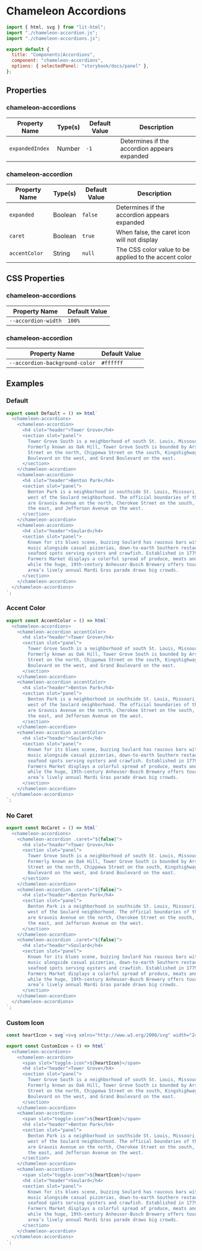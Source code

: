 # Chameleon Accordions

```js script
import { html, svg } from "lit-html";
import "./chameleon-accordion.js";
import "./chameleon-accordions.js";

export default {
  title: "Components|Accordions",
  component: "chameleon-accordions",
  options: { selectedPanel: "storybook/docs/panel" },
};
```

## Properties

### chameleon-accordions

| Property Name   | Type(s) | Default Value | Description                                  |
| --------------- | ------- | ------------- | -------------------------------------------- |
| `expandedIndex` | Number  | `-1`          | Determines if the accordion appears expanded |

### chameleon-accordion

| Property Name | Type(s) | Default Value | Description                                           |
| ------------- | ------- | ------------- | ----------------------------------------------------- |
| `expanded`    | Boolean | `false`       | Determines if the accordion appears expanded          |
| `caret`       | Boolean | `true`        | When false, the caret icon will not display           |
| `accentColor` | String  | `null`        | The CSS color value to be applied to the accent color |

## CSS Properties

### chameleon-accordions

| Property Name       | Default Value |
| ------------------- | ------------- |
| `--accordion-width` | `100%`        |

### chameleon-accordion

| Property Name                  | Default Value |
| ------------------------------ | ------------- |
| `--accordion-background-color` | `#ffffff`     |

## Examples

### Default

```js preview-story
export const Default = () => html`
  <chameleon-accordions>
    <chameleon-accordion>
      <h4 slot="header">Tower Grove</h4>
      <section slot="panel">
        Tower Grove South is a neighborhood of south St. Louis, Missouri.
        Formerly known as Oak Hill, Tower Grove South is bounded by Arsenal
        Street on the north, Chippewa Street on the south, Kingshighway
        Boulevard on the west, and Grand Boulevard on the east.
      </section>
    </chameleon-accordion>
    <chameleon-accordion>
      <h4 slot="header">Benton Park</h4>
      <section slot="panel">
        Benton Park is a neighborhood in southside St. Louis, Missouri, just
        west of the Soulard neighborhood. The official boundaries of the area
        are Gravois Avenue on the north, Cherokee Street on the south, I-55 on
        the east, and Jefferson Avenue on the west.
      </section>
    </chameleon-accordion>
    <chameleon-accordion>
      <h4 slot="header">Soulard</h4>
      <section slot="panel">
        Known for its blues scene, buzzing Soulard has raucous bars with live
        music alongside casual pizzerias, down-to-earth Southern restaurants and
        seafood spots serving oysters and crawfish. Established in 1779, Soulard
        Farmers Market displays a colorful spread of produce, meats and cheeses,
        while the huge, 19th-century Anheuser-Busch Brewery offers tours. The
        area’s lively annual Mardi Gras parade draws big crowds.
      </section>
    </chameleon-accordion>
  </chameleon-accordions>
`;
```

### Accent Color

```js preview-story
export const AccentColor = () => html`
  <chameleon-accordions>
    <chameleon-accordion accentColor>
      <h4 slot="header">Tower Grove</h4>
      <section slot="panel">
        Tower Grove South is a neighborhood of south St. Louis, Missouri.
        Formerly known as Oak Hill, Tower Grove South is bounded by Arsenal
        Street on the north, Chippewa Street on the south, Kingshighway
        Boulevard on the west, and Grand Boulevard on the east.
      </section>
    </chameleon-accordion>
    <chameleon-accordion accentColor>
      <h4 slot="header">Benton Park</h4>
      <section slot="panel">
        Benton Park is a neighborhood in southside St. Louis, Missouri, just
        west of the Soulard neighborhood. The official boundaries of the area
        are Gravois Avenue on the north, Cherokee Street on the south, I-55 on
        the east, and Jefferson Avenue on the west.
      </section>
    </chameleon-accordion>
    <chameleon-accordion accentColor>
      <h4 slot="header">Soulard</h4>
      <section slot="panel">
        Known for its blues scene, buzzing Soulard has raucous bars with live
        music alongside casual pizzerias, down-to-earth Southern restaurants and
        seafood spots serving oysters and crawfish. Established in 1779, Soulard
        Farmers Market displays a colorful spread of produce, meats and cheeses,
        while the huge, 19th-century Anheuser-Busch Brewery offers tours. The
        area’s lively annual Mardi Gras parade draws big crowds.
      </section>
    </chameleon-accordion>
  </chameleon-accordions>
`;
```

### No Caret

```js preview-story
export const NoCaret = () => html`
  <chameleon-accordions>
    <chameleon-accordion .caret="${false}">
      <h4 slot="header">Tower Grove</h4>
      <section slot="panel">
        Tower Grove South is a neighborhood of south St. Louis, Missouri.
        Formerly known as Oak Hill, Tower Grove South is bounded by Arsenal
        Street on the north, Chippewa Street on the south, Kingshighway
        Boulevard on the west, and Grand Boulevard on the east.
      </section>
    </chameleon-accordion>
    <chameleon-accordion .caret="${false}">
      <h4 slot="header">Benton Park</h4>
      <section slot="panel">
        Benton Park is a neighborhood in southside St. Louis, Missouri, just
        west of the Soulard neighborhood. The official boundaries of the area
        are Gravois Avenue on the north, Cherokee Street on the south, I-55 on
        the east, and Jefferson Avenue on the west.
      </section>
    </chameleon-accordion>
    <chameleon-accordion .caret="${false}">
      <h4 slot="header">Soulard</h4>
      <section slot="panel">
        Known for its blues scene, buzzing Soulard has raucous bars with live
        music alongside casual pizzerias, down-to-earth Southern restaurants and
        seafood spots serving oysters and crawfish. Established in 1779, Soulard
        Farmers Market displays a colorful spread of produce, meats and cheeses,
        while the huge, 19th-century Anheuser-Busch Brewery offers tours. The
        area’s lively annual Mardi Gras parade draws big crowds.
      </section>
    </chameleon-accordion>
  </chameleon-accordions>
`;
```

### Custom Icon

```js preview-story
const heartIcon = svg`<svg xmlns="http://www.w3.org/2000/svg" width="24" height="24" viewBox="0 0 24 24" fill="none" stroke="currentColor" stroke-width="2" stroke-linecap="round" stroke-linejoin="round" class="feather feather-heart"><path d="M20.84 4.61a5.5 5.5 0 0 0-7.78 0L12 5.67l-1.06-1.06a5.5 5.5 0 0 0-7.78 7.78l1.06 1.06L12 21.23l7.78-7.78 1.06-1.06a5.5 5.5 0 0 0 0-7.78z"></path></svg>`;

export const CustomIcon = () => html`
  <chameleon-accordions>
    <chameleon-accordion>
      <span slot="toggle-icon">${heartIcon}</span>
      <h4 slot="header">Tower Grove</h4>
      <section slot="panel">
        Tower Grove South is a neighborhood of south St. Louis, Missouri.
        Formerly known as Oak Hill, Tower Grove South is bounded by Arsenal
        Street on the north, Chippewa Street on the south, Kingshighway
        Boulevard on the west, and Grand Boulevard on the east.
      </section>
    </chameleon-accordion>
    <chameleon-accordion>
      <span slot="toggle-icon">${heartIcon}</span>
      <h4 slot="header">Benton Park</h4>
      <section slot="panel">
        Benton Park is a neighborhood in southside St. Louis, Missouri, just
        west of the Soulard neighborhood. The official boundaries of the area
        are Gravois Avenue on the north, Cherokee Street on the south, I-55 on
        the east, and Jefferson Avenue on the west.
      </section>
    </chameleon-accordion>
    <chameleon-accordion>
      <span slot="toggle-icon">${heartIcon}</span>
      <h4 slot="header">Soulard</h4>
      <section slot="panel">
        Known for its blues scene, buzzing Soulard has raucous bars with live
        music alongside casual pizzerias, down-to-earth Southern restaurants and
        seafood spots serving oysters and crawfish. Established in 1779, Soulard
        Farmers Market displays a colorful spread of produce, meats and cheeses,
        while the huge, 19th-century Anheuser-Busch Brewery offers tours. The
        area’s lively annual Mardi Gras parade draws big crowds.
      </section>
    </chameleon-accordion>
  </chameleon-accordions>
`;
```
